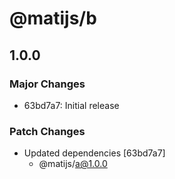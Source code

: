 # @matijs/b

## 1.0.0

### Major Changes

- 63bd7a7: Initial release

### Patch Changes

- Updated dependencies [63bd7a7]
  - @matijs/a@1.0.0
